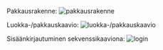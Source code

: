 Pakkausrakenne:
![pakkausrakenne](https://github.com/user-attachments/assets/13a25ae5-055c-4cad-a697-4402c6c7aa21)

Luokka-/pakkauskaavio:
![luokka-/pakkauskaavio](https://github.com/user-attachments/assets/b2b01531-97c6-4f03-92d8-99643c404e30)

Sisäänkirjautuminen sekvenssikaaviona:
![login](https://github.com/user-attachments/assets/c8ba098d-7180-41e1-aab9-974dcf7e71d1)
